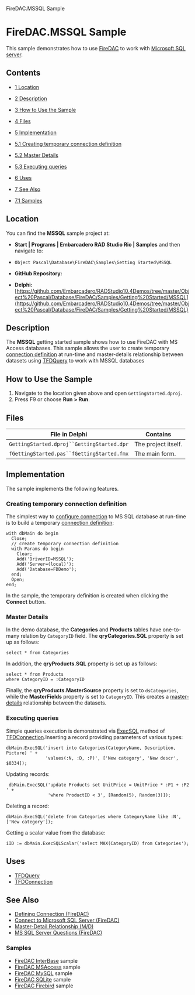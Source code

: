 FireDAC.MSSQL Sample[]()
# FireDAC.MSSQL Sample 


This sample demonstrates how to use [FireDAC](http://docwiki.embarcadero.com/RADStudio/en/FireDAC) to work with [Microsoft SQL server](http://en.wikipedia.org/wiki/Microsoft_SQL_Server).
## Contents



* [1 Location](#Location)
* [2 Description](#Description)
* [3 How to Use the Sample](#How_to_Use_the_Sample)
* [4 Files](#Files)
* [5 Implementation](#Implementation)

* [5.1 Creating temporary connection definition](#Creating_temporary_connection_definition)
* [5.2 Master Details](#Master_Details)
* [5.3 Executing queries](#Executing_queries)

* [6 Uses](#Uses)
* [7 See Also](#See_Also)

* [7.1 Samples](#Samples)


## Location 

You can find the **MSSQL** sample project at:
* **Start | Programs | Embarcadero RAD Studio Rio | Samples** and then navigate to:

* `Object Pascal\Database\FireDAC\Samples\Getting Started\MSSQL`

* **GitHub Repository:**

* **Delphi:**[https://github.com/Embarcadero/RADStudio10.4Demos/tree/master/Object%20Pascal/Database/FireDAC/Samples/Getting%20Started/MSSQL](https://github.com/Embarcadero/RADStudio10.4Demos/tree/master/Object%20Pascal/Database/FireDAC/Samples/Getting%20Started/MSSQL)

## Description 

The **MSSQL** getting started sample shows how to use FireDAC with MS Access databases. This sample allows the user to create temporary [connection definition](http://docwiki.embarcadero.com/RADStudio/en/Defining_Connection_(FireDAC)) at run-time and master-details relationship between datasets using [TFDQuery](http://docwiki.embarcadero.com/Libraries/en/FireDAC.Comp.Client.TFDQuery) to work with MSSQL databases
## How to Use the Sample 


1.  Navigate to the location given above and open `GettingStarted.dproj`.
2.  Press F9 or choose **Run > Run**.

## Files 



| File in Delphi                           | Contains          |
|------------------------------------------|-------------------|
|`GettingStarted.dproj``GettingStarted.dpr`|The project itself.|
|`fGettingStarted.pas``fGettingStarted.fmx`|The main form.     |


## Implementation 

The sample implements the following features.
### Creating temporary connection definition 

The simplest way to [configure connection](http://docwiki.embarcadero.com/RADStudio/en/Connect_to_Microsoft_SQL_Server_(FireDAC)) to MS SQL database at run-time is to build a temporary [connection definition](http://docwiki.embarcadero.com/RADStudio/en/Defining_Connection_(FireDAC)):
```
with dbMain do begin
  Close;
  // create temporary connection definition
  with Params do begin
    Clear;
    Add('DriverID=MSSQL');
    Add('Server=(local)');
    Add('Database=FDDemo');
  end;
  Open;
end;

```


In the sample, the temporary definition is created when clicking the **Connect** button. 
### Master Details 

In the demo database, the **Categories** and **Products** tables have one-to-many relation by `CategoryID` field. The **qryCategories.SQL** property is set up as follows:
```
select * from Categories

```


In addition, the **qryProducts.SQL** property is set up as follows:
```
select * from Products
where CategoryID = :CategoryID

```


Finally, the **qryProducts.MasterSource** property is set to `dsCategories`, while the **MasterFields** property is set to `CategoryID`. This creates a [master-details](http://docwiki.embarcadero.com/RADStudio/en/Master-Detail_Relationship_(M/D)) relationship between the datasets.
### Executing queries 

Simple queries execution is demonstrated via [ExecSQL](http://docwiki.embarcadero.com/RADStudio/en/Executing_Commands_(FireDAC)) method of [TFDConnection](http://docwiki.embarcadero.com/Libraries/en/FireDAC.Comp.Client.TFDConnection).Inserting a record providing parameters of various types:

```
dbMain.ExecSQL('insert into Categories(CategoryName, Description, Picture) ' +
               'values(:N, :D, :P)', ['New category', 'New descr', $0334]);

```


Updating records:
```
 dbMain.ExecSQL('update Products set UnitPrice = UnitPrice * :P1 + :P2 ' +
                'where ProductID < 3', [Random(5), Random(3)]);

```


Deleting a record:
```
dbMain.ExecSQL('delete from Categories where CategoryName like :N', ['New category']);

```


Getting a scalar value from the database:
```
iID := dbMain.ExecSQLScalar('select MAX(CategoryID) from Categories');

```



## Uses 


* [TFDQuery](http://docwiki.embarcadero.com/Libraries/en/FireDAC.Comp.Client.TFDQuery)
* [TFDConnection](http://docwiki.embarcadero.com/Libraries/en/FireDAC.Comp.Client.TFDConnection)

## See Also 


* [Defining Connection (FireDAC)](http://docwiki.embarcadero.com/RADStudio/en/Defining_Connection_(FireDAC))
* [Connect to Microsoft SQL Server (FireDAC)](http://docwiki.embarcadero.com/RADStudio/en/Connect_to_Microsoft_SQL_Server_(FireDAC))
* [Master-Detail Relationship (M/D)](http://docwiki.embarcadero.com/RADStudio/en/Master-Detail_Relationship_(M/D))
* [MS SQL Server Questions (FireDAC)](http://docwiki.embarcadero.com/RADStudio/en/MS_SQL_Server_Questions_(FireDAC))

### Samples 


* [FireDAC InterBase](http://docwiki.embarcadero.com/CodeExamples/en/FireDAC.InterBase_Sample) sample
* [FireDAC MSAccess](http://docwiki.embarcadero.com/CodeExamples/en/FireDAC.MSAccess_Sample) sample
* [FireDAC MySQL](http://docwiki.embarcadero.com/CodeExamples/en/FireDAC.MySQL_Sample) sample
* [FireDAC SQLite](http://docwiki.embarcadero.com/CodeExamples/en/FireDAC.SQLite_Sample) sample
* [FireDAC Firebird](http://docwiki.embarcadero.com/CodeExamples/en/FireDAC.Firebird_Sample) sample





